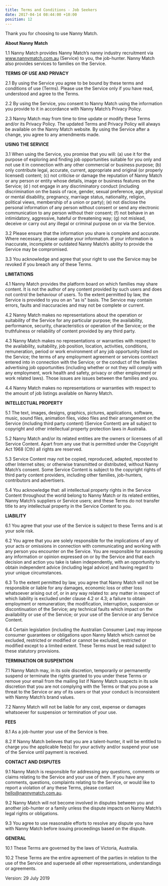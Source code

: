 ```yaml
---
title: Terms and Conditions - Job Seekers
date: 2017-04-14 08:44:00 +10:00
position: 12
---
```


Thank you for choosing to use Nanny Match. 

**About Nanny Match**

1.1 Nanny Match provides Nanny Match’s nanny industry recruitment via www.nannymatch.com.au (Service) to you, the job-hunter. Nanny Match also provides services to families on the Service.

**TERMS OF USE AND PRIVACY**

2.1 By using the Service you agree to be bound by these terms and conditions of use (Terms). Please use the Service only if you have read, understood and agree to the Terms.

2.2 By using the Service, you consent to Nanny Match using the information you provide to it in accordance with Nanny Match’s Privacy Policy.

2.3 Nanny Match may from time to time update or modify these Terms and/or its Privacy Policy. The updated Terms and Privacy Policy will always be available on the Nanny Match website. By using the Service after a change, you agree to any amendments made.

**USING THE SERVICE**

3.1 When using the Service, you promise that you will: 
(a) use it for the purpose of exploring and finding job opportunities suitable for you only and not use it in connection with any other commercial or business purpose; 
(b) only contribute legal, accurate, current, appropriate and original (or properly licensed) content; 
(c) not criticise or damage the reputation of Nanny Match or any person or entity whose details, image or business features on the Service; 
(d ) not engage in any discriminatory conduct (including discrimination on the basis of race, gender, sexual preference, age, physical or mental disability, pregnancy, marriage status, nationality, religion, political views, membership of a union or party); 
(e) not disclose the personal information of any person without consent or send any electronic communication to any person without their consent; 
(f) not behave in an intimidatory, aggressive, hateful or threatening way; 
(g) not mislead, deceive or carry out any illegal or criminal purpose on or via the Service.

3.2 Please ensure that the information you share is complete and accurate. Where necessary, please update your information. If your information is inaccurate, incomplete or outdated Nanny Match’s ability to provide the Service may be compromised.

3.3 You acknowledge and agree that your right to use the Service may be revoked if you breach any of these Terms.

**LIMITATIONS**

4.1 Nanny Match provides the platform board on which families may share content. It is not the author of any content provided by such users and does not control the behaviour of users. To the extent permitted by law, the Service is provided to you on an "as is" basis. The Service may contain errors, faults and inaccuracies and may not be complete or current.

4.2 Nanny Match makes no representations about the operation or suitability of the Service for any particular purpose; the availability, performance, security, characteristics or operation of the Service; or the truthfulness or reliability of content provided by any third party.

4.3 Nanny Match makes no representations or warranties with respect to the availability, suitability, job position, location, activities, conditions, remuneration, period or work environment of any job opportunity listed on the Service; the terms of any employment agreement or services contract entered into in connection with the Service; or the conduct of the families advertising job opportunities (including whether or not they will comply with any employment, work health and safety, privacy or other employment or work related laws). Those issues are issues between the families and you.

4.4 Nanny Match makes no representations or warranties with respect to the amount of job listings available on Nanny Match. 

**INTELLECTUAL PROPERTY**

5.1 The text, images, designs, graphics, pictures, applications, software, music, sound files, animation files, video files and their arrangement on the Service (including third party content) (Service Content) are all subject to copyright and other intellectual property protection laws in Australia.

5.2 Nanny Match and/or its related entities are the owners or licensees of all Service Content. Apart from any use that is permitted under the Copyright Act 1968 (Cth) all rights are reserved.

5.3 Service Content may not be copied, reproduced, adapted, reposted to other Internet sites; or otherwise transmitted or distributed, without Nanny Match’s consent. Some Service Content is subject to the copyright rights of third party content providers, including other families, job-hunters, contributors and advertisers.

5.4 You acknowledge that: all intellectual property rights in the Service Content throughout the world belong to Nanny Match or its related entities, Nanny Match’s suppliers or Service users; and these Terms do not transfer title to any intellectual property in the Service Content to you.

**LIABILITY**

6.1 You agree that your use of the Service is subject to these Terms and is at your sole risk.

6.2 You agree that you are solely responsible for the implications of any of your acts or omissions in connection with communicating and working with any person you encounter on the Service. You are responsible for assessing any information or opinion expressed on or by the Service and that each decision and action you take is taken independently, with an opportunity to obtain independent advice (including legal advice) and having regard to your unique circumstances.

6.3 To the extent permitted by law, you agree that Nanny Match will not be responsible or liable for any damages, economic loss or other loss whatsoever arising out of, or in any way related to: any matter in respect of which liability is excluded under clause 4.2 or 4.3; a failure to obtain employment or remuneration; the modification, interruption, suspension or discontinuation of the Service; any technical faults which impact on the availability or use of the Service; or your use of the Service or any Service Content.

6.4 Certain legislation (including the Australian Consumer Law) may impose consumer guarantees or obligations upon Nanny Match which cannot be excluded, restricted or modified or cannot be excluded, restricted or modified except to a limited extent. These Terms must be read subject to these statutory provisions.

**TERMINATION OR SUSPENTION**

7.1 Nanny Match may, in its sole discretion, temporarily or permanently suspend or terminate the rights granted to you under these Terms or remove your email from the mailing list if Nanny Match suspects in its sole discretion that you are not complying with the Terms or that you pose a threat to the Service or any of its users or that your conduct is inconsistent with Nanny Match’s brand values.

7.2 Nanny Match will not be liable for any cost, expense or damages whatsoever for suspension or termination of your use.

**FEES**

8.1 As a job-hunter your use of the Service is free.

8.2 If Nanny Match believes that you are a talent-hunter, it will be entitled to charge you the applicable fee(s) for your activity and/or suspend your use of the Service until payment is received.

**CONTACT AND DISPUTES**

9.1 Nanny Match is responsible for addressing any questions, comments or claims relating to the Service and your use of them. If you have any comments, questions, complaints relating to the Service, or would like to report a violation of any these Terms, please contact hello@nannymatch.com.au.

9.2 Nanny Match will not become involved in disputes between you and another job-hunter or a family unless the dispute impacts on Nanny Match’s legal rights or obligations.

9.3 You agree to use reasonable efforts to resolve any dispute you have with Nanny Match before issuing proceedings based on the dispute.

**GENERAL**

10.1 These Terms are governed by the laws of Victoria, Australia.

10.2 These Terms are the entire agreement of the parties in relation to the use of the Service and supersede all other representations, understandings or agreements.

Version: 29 July 2019
